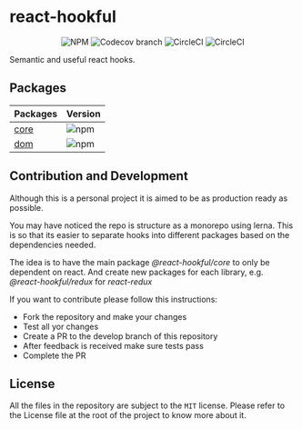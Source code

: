 # react-hookful

<p align="center">

  <img alt="NPM" src="https://img.shields.io/npm/l/@react-hookful/dom?style=flat-square">

<img alt="Codecov branch" src="https://img.shields.io/codecov/c/github/frantss/react-hookful/master?logo=codecov&style=flat-square&token=e30335a5a6a3484d9055b1e319ccc029&label=overall coverage">

  <img alt="CircleCI" src="https://img.shields.io/circleci/build/github/Frantss/react-hookful/master?label=master&logo=circleci&style=flat-square&token=c97c78f1040c038c4857e8bbc6ab5a4acc310455">

  <img alt="CircleCI" src="https://img.shields.io/circleci/build/github/Frantss/react-hookful/develop?label=develop&logo=circleci&style=flat-square&token=c97c78f1040c038c4857e8bbc6ab5a4acc310455">
</p>

Semantic and useful react hooks.

## Packages

| Packages                                                                   | Version                                                                |
| -------------------------------------------------------------------------- | ---------------------------------------------------------------------- |
| [core](https://github.com/Frantss/react-hookful/tree/master/packages/core) | ![npm](https://img.shields.io/npm/v/@react-hookful/core?style=plastic) |
| [dom](https://github.com/Frantss/react-hookful/tree/master/packages/dom)   | ![npm](https://img.shields.io/npm/v/@react-hookful/dom?style=plastic)  |

## Contribution and Development

Although this is a personal project it is aimed to be as production ready as possible.

You may have noticed the repo is structure as a monorepo using lerna. This is so that its easier to separate hooks into different packages based on the dependencies needed.

The idea is to have the main package _@react-hookful/core_ to only be dependent on react. And create new packages for each library, e.g. _@react-hookful/redux_ for _react-redux_

If you want to contribute please follow this instructions:

- Fork the repository and make your changes
- Test all yor changes
- Create a PR to the develop branch of this repository
- After feedback is received make sure tests pass
- Complete the PR

## License

All the files in the repository are subject to the `MIT` license. Please refer to the License file at the root of the project to know more about it.
